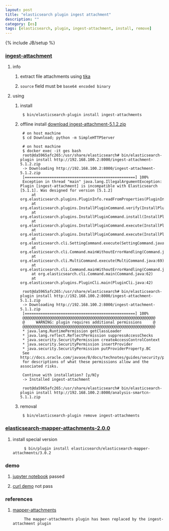 ```yaml
---
layout: post
title: "elasticsearch plugin ingest attachment"
description: ""
category: [es]
tags: [elasticsearch, plugin, ingest-attachment, install, remove]
---
```

{% include JB/setup %}


### [ingest-attachment](https://www.elastic.co/guide/en/elasticsearch/plugins/5.1/ingest-attachment.html)

1. info

    1. extract file attachments using [tika](http://lucene.apache.org/tika/)

    1. `source` field must be `base64 encoded binary`

1. using

    1. install

            $ bin/elasticsearch-plugin install ingest-attachments

    1. offline install [download ingest-attachment-5.1.2.zip](https://artifacts.elastic.co/downloads/elasticsearch-plugins/ingest-attachment/ingest-attachment-5.1.2.zip)

            # on host machine
            $ cd Download; python -m SimpleHTTPServer
    
            # on host machine
            $ docker exec -it ges bash
            root@da5965afc265:/usr/share/elasticsearch# bin/elasticsearch-plugin install http://192.168.100.2:8000/ingest-attachment-5.1.2.zip
            -> Downloading http://192.168.100.2:8000/ingest-attachment-5.1.2.zip
            [=================================================] 100%
            Exception in thread "main" java.lang.IllegalArgumentException: Plugin [ingest-attachment] is incompatible with Elasticsearch [5.1.1]. Was designed for version [5.1.2]
                at org.elasticsearch.plugins.PluginInfo.readFromProperties(PluginInfo.java:108)
                at org.elasticsearch.plugins.InstallPluginCommand.verify(InstallPluginCommand.java:421)
                at org.elasticsearch.plugins.InstallPluginCommand.install(InstallPluginCommand.java:474)
                at org.elasticsearch.plugins.InstallPluginCommand.execute(InstallPluginCommand.java:212)
                at org.elasticsearch.plugins.InstallPluginCommand.execute(InstallPluginCommand.java:195)
                at org.elasticsearch.cli.SettingCommand.execute(SettingCommand.java:54)
                at org.elasticsearch.cli.Command.mainWithoutErrorHandling(Command.java:96)
                at org.elasticsearch.cli.MultiCommand.execute(MultiCommand.java:69)
                at org.elasticsearch.cli.Command.mainWithoutErrorHandling(Command.java:96)
                at org.elasticsearch.cli.Command.main(Command.java:62)
                at org.elasticsearch.plugins.PluginCli.main(PluginCli.java:42)

            root@da5965afc265:/usr/share/elasticsearch# bin/elasticsearch-plugin install http://192.168.100.2:8000/ingest-attachment-5.1.1.zip
            -> Downloading http://192.168.100.2:8000/ingest-attachment-5.1.1.zip
            [=================================================] 100%
            @@@@@@@@@@@@@@@@@@@@@@@@@@@@@@@@@@@@@@@@@@@@@@@@@@@@@@@@@@@
            @     WARNING: plugin requires additional permissions     @
            @@@@@@@@@@@@@@@@@@@@@@@@@@@@@@@@@@@@@@@@@@@@@@@@@@@@@@@@@@@
            * java.lang.RuntimePermission getClassLoader
            * java.lang.reflect.ReflectPermission suppressAccessChecks
            * java.security.SecurityPermission createAccessControlContext
            * java.security.SecurityPermission insertProvider
            * java.security.SecurityPermission putProviderProperty.BC
            See http://docs.oracle.com/javase/8/docs/technotes/guides/security/permissions.html
            for descriptions of what these permissions allow and the associated risks.

            Continue with installation? [y/N]y
            -> Installed ingest-attachment

            root@da5965afc265:/usr/share/elasticsearch# bin/elasticsearch-plugin install http://192.168.100.2:8000/analysis-smartcn-5.1.1.zip

    1. removal

            $ bin/elasticsearch-plugin remove ingest-attachments

### [elasticsearch-mapper-attachments-2.0.0](https://download.elasticsearch.org/elasticsearch/elasticsearch-mapper-attachments/elasticsearch-mapper-attachments-2.0.0.zip)

1. install special version

            $ bin/plugin install elasticsearch/elasticsearch-mapper-attachments/3.0.2

### demo

1. [jupyter notebook](http://beenje.github.io/blog/posts/parsing-and-indexing-pdf-in-python/) passed

1. [curl demo](https://hustbill.wordpress.com/2015/09/23/index-a-ms-office-documents-to-elasticsearch/) not pass

### references

1. [mapper-attachments](https://www.elastic.co/guide/en/elasticsearch/plugins/current/mapper-attachments.html)

            The mapper-attachments plugin has been replaced by the ingest-attachment plugin
